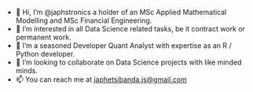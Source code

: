 - 👋 Hi, I’m @japhstronics a holder of an MSc Applied Mathematical Modelling and MSc Financial Engineering.
- 👀 I’m interested in all Data Science related tasks, be it contract work or permanent work.
- 🌱 I’m a seasoned Developer Quant Analyst with expertise as an R / Python developer.
- 💞️ I’m looking to collaborate on Data Science projects with like minded minds.
- 📫 You can reach me at japhetsibanda.js@gmail.com

<!---
japhstronics/japhstronics is a ✨ special ✨ repository because its `README.md` (this file) appears on your GitHub profile.
You can click the Preview link to take a look at your changes.
--->
